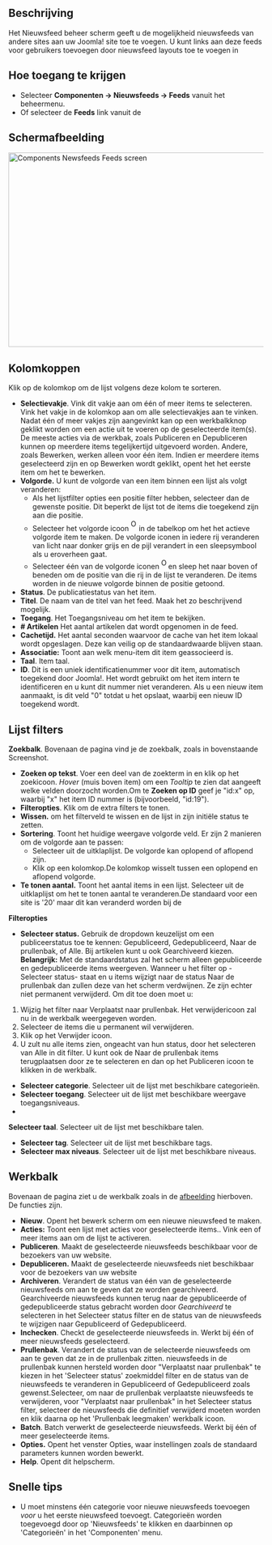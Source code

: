 <!-- Filename: Help4.x:News_Feeds / Display title: Nieuwsfeeds -->

## Beschrijving

Het Nieuwsfeed beheer scherm geeft u de mogelijkheid nieuwsfeeds van
andere sites aan uw Joomla! site toe te voegen. U kunt links aan deze
feeds voor gebruikers toevoegen door nieuwsfeed layouts toe te voegen in


## Hoe toegang te krijgen

- Selecteer **Componenten → Nieuwsfeeds → Feeds** vanuit het
  beheermenu.
- Of selecteer de **Feeds** link vanuit de

## Schermafbeelding

<img
src="https://docs.joomla.org/images/thumb/1/1b/Help-4x-Components-Newsfeeds-Feeds-screen-nl.png/800px-Help-4x-Components-Newsfeeds-Feeds-screen-nl.png"
decoding="async"
srcset="https://docs.joomla.org/images/1/1b/Help-4x-Components-Newsfeeds-Feeds-screen-nl.png 1.5x"
data-file-width="1150" data-file-height="552" width="800" height="384"
alt="Components Newsfeeds Feeds screen" />

## Kolomkoppen

Klik op de kolomkop om de lijst volgens deze kolom te sorteren.

- **Selectievakje**. Vink dit vakje aan om één of meer items te
  selecteren. Vink het vakje in de kolomkop aan om alle selectievakjes
  aan te vinken. Nadat één of meer vakjes zijn aangevinkt kan op een
  werkbalkknop geklikt worden om een actie uit te voeren op de
  geselecteerde item(s). De meeste acties via de werkbak, zoals
  Publiceren en Depubliceren kunnen op meerdere items tegelijkertijd
  uitgevoerd worden. Andere, zoals Bewerken, werken alleen voor één
  item. Indien er meerdere items geselecteerd zijn en op Bewerken wordt
  geklikt, opent het het eerste item om het te bewerken.
- **Volgorde.** U kunt de volgorde van een item binnen een lijst als
  volgt veranderen:
  - Als het lijstfilter opties een positie filter hebben, selecteer dan
    de gewenste positie. Dit beperkt de lijst tot de items die toegekend
    zijn aan die positie.
  - Selecteer het volgorde icoon <img
    src="https://docs.joomla.org/images/e/ee/Help30-Ordering-colheader-icon.png"
    decoding="async" data-file-width="12" data-file-height="23" width="12"
    height="23" alt="Ordering column header icon" /> in de
    tabelkop om het het actieve volgorde item te maken. De volgorde
    iconen in iedere rij veranderen van licht naar donker grijs en de
    pijl verandert in een sleepsymbool als u eroverheen gaat.
  - Selecteer één van de volgorde iconen <img
    src="https://docs.joomla.org/images/8/87/Help30-Ordering-colheader-grab-bar-icon.png"
    decoding="async" data-file-width="10" data-file-height="21" width="10"
    height="21" alt="Ordering drag icon" /> en
    sleep het naar boven of beneden om de positie van die rij in de
    lijst te veranderen. De items worden in de nieuwe volgorde binnen de
    positie getoond.
- **Status**. De publicatiestatus van het item.
- **Titel**. De naam van de titel van het feed. Maak het zo beschrijvend
  mogelijk.
- **Toegang**. Het
  Toegangsniveau
  om het item te bekijken.
- **\# Artikelen** Het aantal artikelen dat wordt opgenomen in de feed.
- **Cachetijd.** Het aantal seconden waarvoor de cache van het item
  lokaal wordt opgeslagen. Deze kan veilig op de standaardwaarde blijven
  staan.
- **Associatie:** Toont aan welk menu-item dit item geassocieerd is.
- **Taal**. Item taal.
- **ID**. Dit is een uniek identificatienummer voor dit item,
  automatisch toegekend door Joomla!. Het wordt gebruikt om het item
  intern te identificeren en u kunt dit nummer niet veranderen. Als u
  een nieuw item aanmaakt, is dit veld "0" totdat u het opslaat, waarbij
  een nieuw ID toegekend wordt.

## Lijst filters

**Zoekbalk**. Bovenaan de pagina vind je de zoekbalk, zoals in
bovenstaande Screenshot.

- **Zoeken op tekst**. Voer een deel van de zoekterm in en klik op het
  zoekicoon. *Hover* (muis boven item) om een *Tooltip* te zien dat
  aangeeft welke velden doorzocht worden.Om te **Zoeken op ID** geef je
  "id:x" op, waarbij "x" het item ID nummer is (bijvoorbeeld, "id:19").
- **Filteropties**. Klik om de extra filters te tonen.
- **Wissen.** om het filterveld te wissen en de lijst in zijn initiële
  status te zetten.
- **Sortering**. Toont het huidige weergave volgorde veld. Er zijn 2
  manieren om de volgorde aan te passen:
  - Selecteer uit de uitklaplijst. De volgorde kan oplopend of aflopend
    zijn.
  - Klik op een kolomkop.De kolomkop wisselt tussen een oplopend en
    aflopend volgorde.
- **Te tonen aantal.** Toont het aantal items in een lijst. Selecteer
  uit de uitklaplijst om het te tonen aantal te veranderen.De standaard
  voor een site is '20' maar dit kan veranderd worden bij de

**Filteropties**

- **Selecteer status.** Gebruik de dropdown keuzelijst om een
  publiceerstatus toe te kennen: Gepubliceerd, Gedepubliceerd, Naar de
  prullenbak, of Alle. Bij artikelen kunt u ook Gearchiveerd kiezen.
  **Belangrijk:** Met de standaardstatus zal het scherm alleen
  gepubliceerde en gedepubliceerde items weergeven. Wanneer u het filter
  op -Selecteer status- staat en u items wijzigt naar de status Naar de
  prullenbak dan zullen deze van het scherm verdwijnen. Ze zijn echter
  niet permanent verwijderd. Om dit toe doen moet u:

1.  Wijzig het filter naar Verplaatst naar prullenbak. Het
    verwijdericoon zal nu in de werkbalk weergegeven worden.
2.  Selecteer de items die u permanent wil verwijderen.
3.  Klik op het Verwijder icoon.
4.  U zult nu alle items zien, ongeacht van hun status, door het
    selecteren van Alle in dit filter. U kunt ook de Naar de prullenbak
    items terugplaatsen door ze te selecteren en dan op het Publiceren
    icoon te klikken in de werkbalk.

- **Selecteer categorie**. Selecteer uit de lijst met beschikbare
  categorieën.
- **Selecteer toegang**. Selecteer uit de lijst met beschikbare weergave
  toegangsniveaus.
-

**Selecteer taal**. Selecteer uit de lijst met beschikbare talen.

- **Selecteer tag**. Selecteer uit de lijst met beschikbare tags.
- **Selecteer max niveaus**. Selecteer uit de lijst met beschikbare
  niveaus.

## Werkbalk

Bovenaan de pagina ziet u de werkbalk zoals in de
[afbeelding](#Schermafbeelding) hierboven. De functies zijn.

- **Nieuw**. Opent het bewerk scherm om een nieuwe nieuwsfeed te maken.
- **Acties:** Toont een lijst met acties voor geselecteerde items.. Vink
  een of meer items aan om de lijst te activeren.
- **Publiceren**. Maakt de geselecteerde nieuwsfeeds beschikbaar voor de
  bezoekers van uw website.
- **Depubliceren.** Maakt de geselecteerde nieuwsfeeds niet beschikbaar
  voor de bezoekers van uw website
- **Archiveren**. Verandert de status van één van de geselecteerde
  nieuwsfeeds om aan te geven dat ze worden gearchiveerd. Gearchiveerde
  nieuwsfeeds kunnen terug naar de gepubliceerde of gedepubliceerde
  status gebracht worden door *Gearchiveerd* te selecteren in het
  Selecteer status filter en de status van de nieuwsfeeds te wijzigen
  naar Gepubliceerd of Gedepubliceerd.
- **Inchecken**. Checkt de geselecteerde nieuwsfeeds in. Werkt bij één
  of meer nieuwsfeeds geselecteerd.
- **Prullenbak**. Verandert de status van de selecteerde nieuwsfeeds om
  aan te geven dat ze in de prullenbak zitten. nieuwsfeeds in de
  prullenbak kunnen hersteld worden door "Verplaatst naar prullenbak" te
  kiezen in het 'Selecteer status' zoekmiddel filter en de status van de
  nieuwsfeeds te veranderen in Gepubliceerd of Gedepubliceerd zoals
  gewenst.Selecteer, om naar de prullenbak verplaatste nieuwsfeeds te
  verwijderen, voor "Verplaatst naar prullenbak" in het Selecteer status
  filter, selecteer de nieuwsfeeds die definitief verwijderd moeten
  worden en klik daarna op het 'Prullenbak leegmaken' werkbalk icoon.
- **Batch**. Batch verwerkt de geselecteerde nieuwsfeeds. Werkt bij één
  of meer geselecteerde items.
- **Opties.** Opent het venster Opties, waar instellingen zoals de
  standaard parameters kunnen worden bewerkt.
- **Help**. Opent dit helpscherm.

## Snelle tips

- U moet minstens één categorie voor nieuwe nieuwsfeeds toevoegen *voor*
  u het eerste nieuwsfeed toevoegt. Categorieën worden toegevoegd door
  op 'Nieuwsfeeds' te klikken en daarbinnen op 'Categorieën' in het
  'Componenten' menu.
